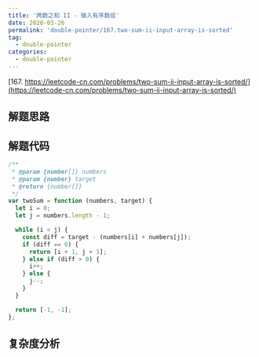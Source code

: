 ```yaml
---
title: '两数之和 II - 输入有序数组'
date: 2020-03-26
permalink: 'double-pointer/167.two-sum-ii-input-array-is-sorted'
tag:
  - double-pointer
categories:
  - double-pointer
---
```


[167. https://leetcode-cn.com/problems/two-sum-ii-input-array-is-sorted/](https://leetcode-cn.com/problems/two-sum-ii-input-array-is-sorted/)

## 解题思路

## 解题代码

```js
/**
 * @param {number[]} numbers
 * @param {number} target
 * @return {number[]}
 */
var twoSum = function (numbers, target) {
  let i = 0;
  let j = numbers.length - 1;

  while (i < j) {
    const diff = target - (numbers[i] + numbers[j]);
    if (diff == 0) {
      return [i + 1, j + 1];
    } else if (diff > 0) {
      i++;
    } else {
      j--;
    }
  }

  return [-1, -1];
};
```

## 复杂度分析
